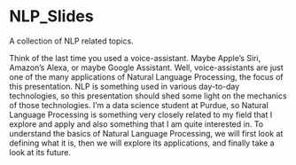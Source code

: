 # NLP_Slides
A collection of NLP related topics.

Think of the last time you used a voice-assistant. Maybe Apple’s Siri, Amazon’s Alexa, or maybe Google Assistant. Well, voice-assistants are just one of the many applications of Natural Language Processing, the focus of this presentation. NLP is something used in various day-to-day technologies, so this presentation should shed some light on the mechanics of those technologies.
I’m a data science student at Purdue, so Natural Language Processing is something very closely related to my field that I explore and apply and also something that I am quite interested in.
To understand the basics of Natural Language Processing, we will first look at defining what it is, then we will explore its applications, and finally take a look at its future. 

